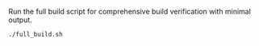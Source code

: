 Run the full build script for comprehensive build verification with minimal output.

```bash
./full_build.sh
```